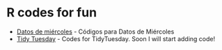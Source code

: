 # R codes for fun


* [Datos de miércoles](https://github.com/ichisa/R/tree/master/DatosDeMiercoles) - Códigos para Datos de Miércoles
* [Tidy Tuesday](https://github.com/ichisa/R/tree/master/tidyTuesday) - Codes for TidyTuesday. Soon I will start adding code!

